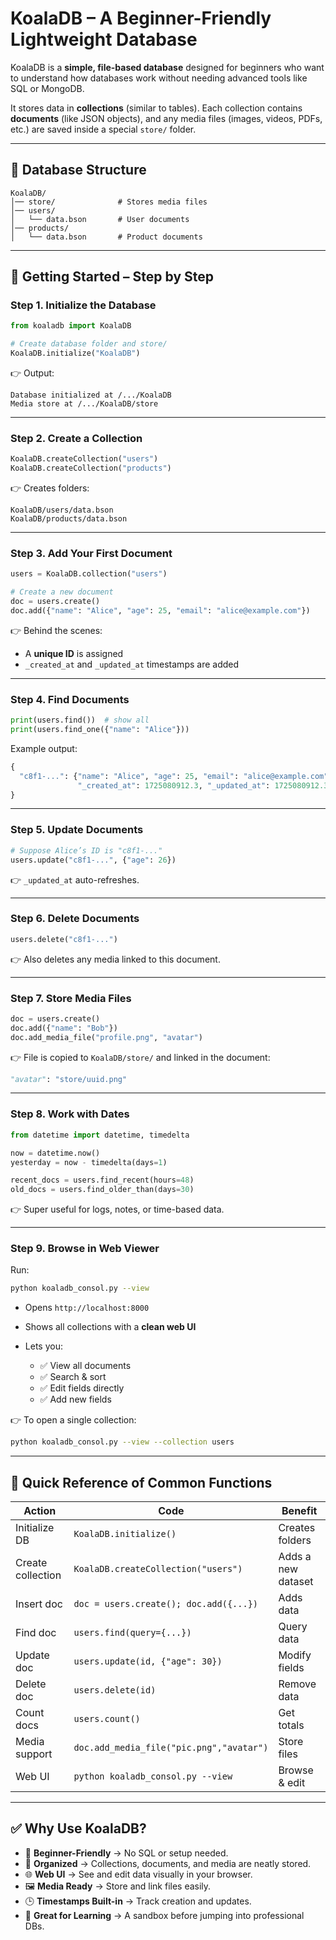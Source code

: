 # KoalaDB – A Beginner-Friendly Lightweight Database

KoalaDB is a **simple, file-based database** designed for beginners who want to understand how databases work without needing advanced tools like SQL or MongoDB.

It stores data in **collections** (similar to tables). Each collection contains **documents** (like JSON objects), and any media files (images, videos, PDFs, etc.) are saved inside a special `store/` folder.

---

## 📂 Database Structure

```
KoalaDB/
│── store/              # Stores media files
│── users/
│   └── data.bson       # User documents
│── products/
│   └── data.bson       # Product documents
```

---

## 🚀 Getting Started – Step by Step

### Step 1. Initialize the Database

```python
from koaladb import KoalaDB

# Create database folder and store/
KoalaDB.initialize("KoalaDB")
```

👉 Output:

```
Database initialized at /.../KoalaDB
Media store at /.../KoalaDB/store
```

---

### Step 2. Create a Collection

```python
KoalaDB.createCollection("users")
KoalaDB.createCollection("products")
```

👉 Creates folders:

```
KoalaDB/users/data.bson
KoalaDB/products/data.bson
```

---

### Step 3. Add Your First Document

```python
users = KoalaDB.collection("users")

# Create a new document
doc = users.create()
doc.add({"name": "Alice", "age": 25, "email": "alice@example.com"})
```

👉 Behind the scenes:

* A **unique ID** is assigned
* `_created_at` and `_updated_at` timestamps are added

---

### Step 4. Find Documents

```python
print(users.find())  # show all
print(users.find_one({"name": "Alice"}))
```

Example output:

```python
{
  "c8f1-...": {"name": "Alice", "age": 25, "email": "alice@example.com",
               "_created_at": 1725080912.3, "_updated_at": 1725080912.3}
}
```

---

### Step 5. Update Documents

```python
# Suppose Alice’s ID is "c8f1-..."
users.update("c8f1-...", {"age": 26})
```

👉 `_updated_at` auto-refreshes.

---

### Step 6. Delete Documents

```python
users.delete("c8f1-...")
```

👉 Also deletes any media linked to this document.

---

### Step 7. Store Media Files

```python
doc = users.create()
doc.add({"name": "Bob"})
doc.add_media_file("profile.png", "avatar")
```

👉 File is copied to `KoalaDB/store/` and linked in the document:

```python
"avatar": "store/uuid.png"
```

---

### Step 8. Work with Dates

```python
from datetime import datetime, timedelta

now = datetime.now()
yesterday = now - timedelta(days=1)

recent_docs = users.find_recent(hours=48)
old_docs = users.find_older_than(days=30)
```

👉 Super useful for logs, notes, or time-based data.

---

### Step 9. Browse in Web Viewer

Run:

```bash
python koaladb_consol.py --view
```

* Opens `http://localhost:8000`
* Shows all collections with a **clean web UI**
* Lets you:

  * ✅ View all documents
  * ✅ Search & sort
  * ✅ Edit fields directly
  * ✅ Add new fields

👉 To open a single collection:

```bash
python koaladb_consol.py --view --collection users
```

---

## 📘 Quick Reference of Common Functions

| **Action**        | **Code**                                 | **Benefit**        |
| ----------------- | ---------------------------------------- | ------------------ |
| Initialize DB     | `KoalaDB.initialize()`                   | Creates folders    |
| Create collection | `KoalaDB.createCollection("users")`      | Adds a new dataset |
| Insert doc        | `doc = users.create(); doc.add({...})`   | Adds data          |
| Find doc          | `users.find(query={...})`                | Query data         |
| Update doc        | `users.update(id, {"age": 30})`          | Modify fields      |
| Delete doc        | `users.delete(id)`                       | Remove data        |
| Count docs        | `users.count()`                          | Get totals         |
| Media support     | `doc.add_media_file("pic.png","avatar")` | Store files        |
| Web UI            | `python koaladb_consol.py --view`        | Browse & edit      |

---

## ✅ Why Use KoalaDB?

* 🐨 **Beginner-Friendly** → No SQL or setup needed.
* 📂 **Organized** → Collections, documents, and media are neatly stored.
* 🌐 **Web UI** → See and edit data visually in your browser.
* 🖼 **Media Ready** → Store and link files easily.
* 🕒 **Timestamps Built-in** → Track creation and updates.
* 🧪 **Great for Learning** → A sandbox before jumping into professional DBs.
